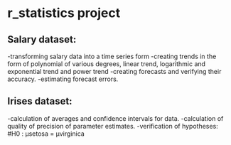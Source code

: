 # r_statistics project
## Salary dataset:
-transforming salary data into a time series form
-creating trends in the form of polynomial of various degrees, linear trend, logarithmic and exponential trend and power trend
-creating forecasts and verifying their accuracy.
-estimating forecast errors.

## Irises dataset:
-calculation of averages and confidence intervals for data.
-calculation of quality of precision of parameter estimates.
-verification of hypotheses: #H0 : µsetosa = µvirginica

